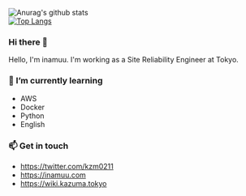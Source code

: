 ![Anurag's github stats](https://github-readme-stats.vercel.app/api?username=inamuu&show_icons=true&theme=tokyonight&count_private=true)  
[![Top Langs](https://github-readme-stats.vercel.app/api/top-langs/?username=inamuu&layout=compact)](https://github.com/anuraghazra/github-readme-stats)

### Hi there 👋

Hello, I'm inamuu.
I'm working as a Site Reliability Engineer at Tokyo.

### 🌱 I’m currently learning

- AWS
- Docker
- Python
- English

### 📫 Get in touch

- https://twitter.com/kzm0211
- https://inamuu.com
- https://wiki.kazuma.tokyo
